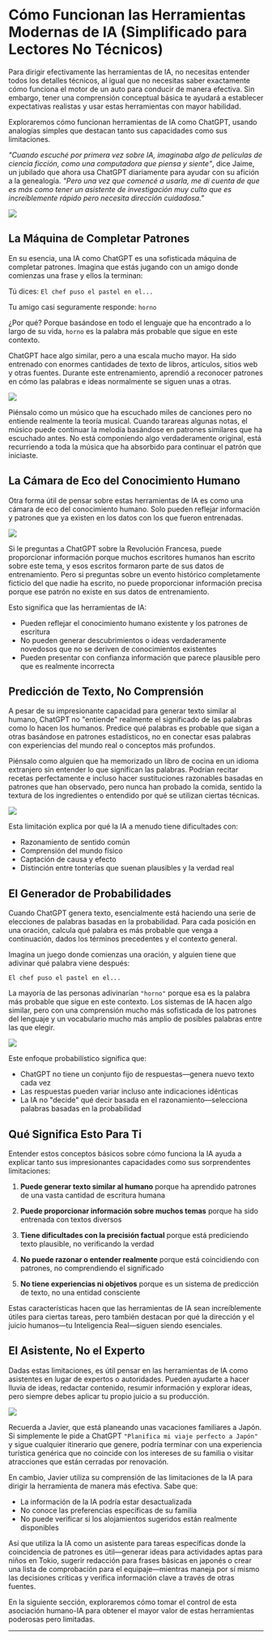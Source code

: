 # Cómo Funcionan las Herramientas Modernas de IA (Simplificado para Lectores No Técnicos)

Para dirigir efectivamente las herramientas de IA, no necesitas entender todos los detalles técnicos, al igual que no necesitas saber exactamente cómo funciona el motor de un auto para conducir de manera efectiva. Sin embargo, tener una comprensión conceptual básica te ayudará a establecer expectativas realistas y usar estas herramientas con mayor habilidad.

Exploraremos cómo funcionan herramientas de IA como ChatGPT, usando analogías simples que destacan tanto sus capacidades como sus limitaciones.

*"Cuando escuché por primera vez sobre IA, imaginaba algo de películas de ciencia ficción, como una computadora que piensa y siente"*, dice Jaime, un jubilado que ahora usa ChatGPT diariamente para ayudar con su afición a la genealogía. *"Pero una vez que comencé a usarla, me di cuenta de que es más como tener un asistente de investigación muy culto que es increíblemente rápido pero necesita dirección cuidadosa."*

![](images/senior-genealogy.jpg)

## La Máquina de Completar Patrones

En su esencia, una IA como ChatGPT es una sofisticada máquina de completar patrones. Imagina que estás jugando con un amigo donde comienzas una frase y ellos la terminan:

Tú dices: `El chef puso el pastel en el...`

Tu amigo casi seguramente responde: `horno`

¿Por qué? Porque basándose en todo el lenguaje que ha encontrado a lo largo de su vida, `horno` es la palabra más probable que sigue en este contexto.

ChatGPT hace algo similar, pero a una escala mucho mayor. Ha sido entrenado con enormes cantidades de texto de libros, artículos, sitios web y otras fuentes. Durante este entrenamiento, aprendió a reconocer patrones en cómo las palabras e ideas normalmente se siguen unas a otras.

![](images/pattern-matcher.jpg)

Piénsalo como un músico que ha escuchado miles de canciones pero no entiende realmente la teoría musical. Cuando tarareas algunas notas, el músico puede continuar la melodía basándose en patrones similares que ha escuchado antes. No está componiendo algo verdaderamente original, está recurriendo a toda la música que ha absorbido para continuar el patrón que iniciaste.

## La Cámara de Eco del Conocimiento Humano

Otra forma útil de pensar sobre estas herramientas de IA es como una cámara de eco del conocimiento humano. Solo pueden reflejar información y patrones que ya existen en los datos con los que fueron entrenadas.

![](images/echo-chamber.jpg)

Si le preguntas a ChatGPT sobre la Revolución Francesa, puede proporcionar información porque muchos escritores humanos han escrito sobre este tema, y esos escritos formaron parte de sus datos de entrenamiento. Pero si preguntas sobre un evento histórico completamente ficticio del que nadie ha escrito, no puede proporcionar información precisa porque ese patrón no existe en sus datos de entrenamiento.

Esto significa que las herramientas de IA:
- Pueden reflejar el conocimiento humano existente y los patrones de escritura
- No pueden generar descubrimientos o ideas verdaderamente novedosos que no se deriven de conocimientos existentes
- Pueden presentar con confianza información que parece plausible pero que es realmente incorrecta

## Predicción de Texto, No Comprensión

A pesar de su impresionante capacidad para generar texto similar al humano, ChatGPT no "entiende" realmente el significado de las palabras como lo hacen los humanos. Predice qué palabras es probable que sigan a otras basándose en patrones estadísticos, no en conectar esas palabras con experiencias del mundo real o conceptos más profundos.

Piénsalo como alguien que ha memorizado un libro de cocina en un idioma extranjero sin entender lo que significan las palabras. Podrían recitar recetas perfectamente e incluso hacer sustituciones razonables basadas en patrones que han observado, pero nunca han probado la comida, sentido la textura de los ingredientes o entendido por qué se utilizan ciertas técnicas.

![](images/foreign-cookbook.jpg)

Esta limitación explica por qué la IA a menudo tiene dificultades con:
- Razonamiento de sentido común
- Comprensión del mundo físico
- Captación de causa y efecto
- Distinción entre tonterías que suenan plausibles y la verdad real

## El Generador de Probabilidades

Cuando ChatGPT genera texto, esencialmente está haciendo una serie de elecciones de palabras basadas en la probabilidad. Para cada posición en una oración, calcula qué palabra es más probable que venga a continuación, dados los términos precedentes y el contexto general.

Imagina un juego donde comienzas una oración, y alguien tiene que adivinar qué palabra viene después:

`El chef puso el pastel en el...`

La mayoría de las personas adivinarían `"horno"` porque esa es la palabra más probable que sigue en este contexto. Los sistemas de IA hacen algo similar, pero con una comprensión mucho más sofisticada de los patrones del lenguaje y un vocabulario mucho más amplio de posibles palabras entre las que elegir.

![](images/probability-prediction.jpg)

Este enfoque probabilístico significa que:
- ChatGPT no tiene un conjunto fijo de respuestas—genera nuevo texto cada vez
- Las respuestas pueden variar incluso ante indicaciones idénticas
- La IA no "decide" qué decir basada en el razonamiento—selecciona palabras basadas en la probabilidad

## Qué Significa Esto Para Ti

Entender estos conceptos básicos sobre cómo funciona la IA ayuda a explicar tanto sus impresionantes capacidades como sus sorprendentes limitaciones:

1. **Puede generar texto similar al humano** porque ha aprendido patrones de una vasta cantidad de escritura humana

2. **Puede proporcionar información sobre muchos temas** porque ha sido entrenada con textos diversos

3. **Tiene dificultades con la precisión factual** porque está prediciendo texto plausible, no verificando la verdad

4. **No puede razonar o entender realmente** porque está coincidiendo con patrones, no comprendiendo el significado

5. **No tiene experiencias ni objetivos** porque es un sistema de predicción de texto, no una entidad consciente

Estas características hacen que las herramientas de IA sean increíblemente útiles para ciertas tareas, pero también destacan por qué la dirección y el juicio humanos—tu Inteligencia Real—siguen siendo esenciales.

## El Asistente, No el Experto

Dadas estas limitaciones, es útil pensar en las herramientas de IA como asistentes en lugar de expertos o autoridades. Pueden ayudarte a hacer lluvia de ideas, redactar contenido, resumir información y explorar ideas, pero siempre debes aplicar tu propio juicio a su producción.

![](images/human-judgment.jpg)

Recuerda a Javier, que está planeando unas vacaciones familiares a Japón. Si simplemente le pide a ChatGPT `"Planifica mi viaje perfecto a Japón"` y sigue cualquier itinerario que genere, podría terminar con una experiencia turística genérica que no coincide con los intereses de su familia o visitar atracciones que están cerradas por renovación.

En cambio, Javier utiliza su comprensión de las limitaciones de la IA para dirigir la herramienta de manera más efectiva. Sabe que:
- La información de la IA podría estar desactualizada
- No conoce las preferencias específicas de su familia
- No puede verificar si los alojamientos sugeridos están realmente disponibles

Así que utiliza la IA como un asistente para tareas específicas donde la coincidencia de patrones es útil—generar ideas para actividades aptas para niños en Tokio, sugerir redacción para frases básicas en japonés o crear una lista de comprobación para el equipaje—mientras maneja por sí mismo las decisiones críticas y verifica información clave a través de otras fuentes.

En la siguiente sección, exploraremos cómo tomar el control de esta asociación humano-IA para obtener el mayor valor de estas herramientas poderosas pero limitadas.


---

<div style="page-break-after: always;"></div>